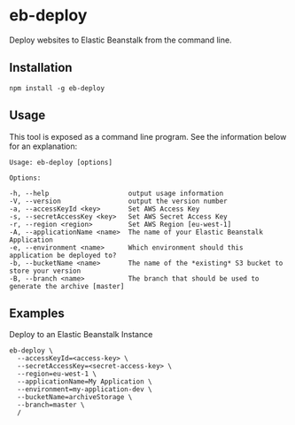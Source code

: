 # eb-deploy
Deploy websites to Elastic Beanstalk from the command line.

## Installation

    npm install -g eb-deploy

## Usage
This tool is exposed as a command line program. See the information below for an explanation:

    Usage: eb-deploy [options]

    Options:

    -h, --help                    output usage information
    -V, --version                 output the version number
    -a, --accessKeyId <key>       Set AWS Access Key
    -s, --secretAccessKey <key>   Set AWS Secret Access Key
    -r, --region <region>         Set AWS Region [eu-west-1]
    -A, --applicationName <name>  The name of your Elastic Beanstalk Application
    -e, --environment <name>      Which environment should this application be deployed to?
    -b, --bucketName <name>       The name of the *existing* S3 bucket to store your version
    -B, --branch <name>           The branch that should be used to generate the archive [master]

## Examples
Deploy to an Elastic Beanstalk Instance

    eb-deploy \
      --accessKeyId=<access-key> \
      --secretAccessKey=<secret-access-key> \
      --region=eu-west-1 \
      --applicationName=My Application \
      --environment=my-application-dev \
      --bucketName=archiveStorage \
      --branch=master \
      /
